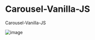 # Carousel-Vanilla-JS
Carousel-Vanilla-JS

![image]("https://raw.githubusercontent.com/DRINGOT/Carousel-Vanilla-JS/master/IMG/carousselVJS.png" "Carousel")